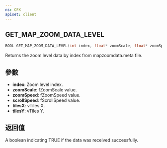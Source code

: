 ```yaml
---
ns: CFX
apiset: client
---
```

## GET_MAP_ZOOM_DATA_LEVEL

```c
BOOL GET_MAP_ZOOM_DATA_LEVEL(int index, float* zoomScale, float* zoomSpeed, float* scrollSpeed, float* tilesX, float* tilesY);
```

Returns the zoom level data by index from mapzoomdata.meta file.

## 參數
* **index**: Zoom level index.
* **zoomScale**: fZoomScale value.
* **zoomSpeed**: fZoomSpeed value.
* **scrollSpeed**: fScrollSpeed value.
* **tilesX**: vTiles X.
* **tilesY**: vTiles Y.

## 返回值
A boolean indicating TRUE if the data was received successfully.

